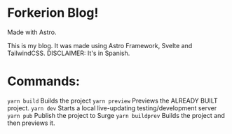 # Forkerion Blog!

Made with Astro.

This is my blog. It was made using Astro Framework, Svelte and TailwindCSS.
DISCLAIMER: It's in Spanish.

# Commands:
`yarn build` Builds the project
`yarn preview` Previews the ALREADY BUILT project.
`yarn dev` Starts a local live-updating testing/development server
`yarn pub` Publish the project to Surge
`yarn buildprev` Builds the project and then previews it.
